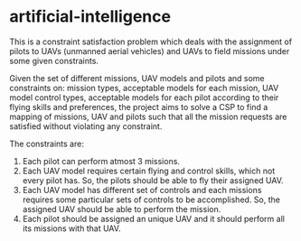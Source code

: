 # artificial-intelligence
This is a constraint satisfaction problem which deals with the assignment of pilots to UAVs (unmanned aerial vehicles) and UAVs to field missions under some given constraints. 

Given the set of different missions, UAV models and pilots and some constraints on: mission types, acceptable models for each mission, UAV model control types, acceptable models for each pilot according to their flying skills and preferences, the project aims to solve a CSP to find a mapping of missions, UAV and pilots such that all the mission requests are satisfied without violating any constraint.

The constraints are:
1) Each pilot can perform atmost 3 missions.
2) Each UAV model requires certain flying and control skills, which not every pilot has. So, the pilots should be able to fly their          assigned UAV.
3) Each UAV model has different set of controls and each missions requires some particular sets of controls to be accomplished. So, the      assigned UAV should be able to perform the mission. 
4) Each pilot should be assigned an unique UAV and it should perform all its missions with that UAV.



